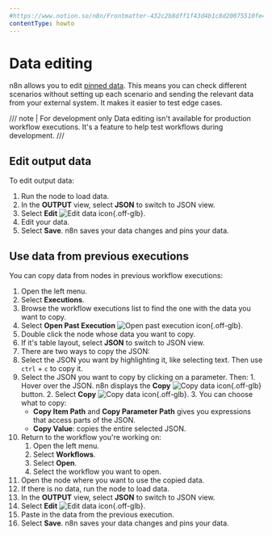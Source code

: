 ```yaml
---
#https://www.notion.so/n8n/Frontmatter-432c2b8dff1f43d4b1c8d20075510fe4
contentType: howto
---
```


# Data editing

n8n allows you to edit [pinned data](/data/data-pinning.md). This means you can check different scenarios without setting up each scenario and sending the relevant data from your external system. It makes it easier to test edge cases.

/// note | For development only
Data editing isn't available for production workflow executions. It's a feature to help test workflows during development.
///
## Edit output data

To edit output data:

1. Run the node to load data.
2. In the **OUTPUT** view, select **JSON** to switch to JSON view.
3. Select **Edit** <span class="n8n-inline-image">![Edit data icon](/_images/data/data-pinning/edit-data.png){.off-glb}</span>.
4. Edit your data.
5. Select **Save**. n8n saves your data changes and pins your data.

## Use data from previous executions

You can copy data from nodes in previous workflow executions:

1. Open the left menu.
2. Select **Executions**.
3. Browse the workflow executions list to find the one with the data you want to copy.
4. Select **Open Past Execution** <span class="n8n-inline-image">![Open past execution icon](/_images/data/data-pinning/open-execution.png){.off-glb}</span>.
5. Double click the node whose data you want to copy.
6. If it's table layout, select **JSON** to switch to JSON view.
7. There are two ways to copy the JSON:
  1. Select the JSON you want by highlighting it, like selecting text. Then use `ctrl` + `c` to copy it.
  2. Select the JSON you want to copy by clicking on a parameter. Then:
    1. Hover over the JSON. n8n displays the **Copy** <span class="n8n-inline-image">![Copy data icon](/_images/data/data-pinning/copy-data.png){.off-glb}</span> button.
    2. Select **Copy** <span class="n8n-inline-image">![Copy data icon](/_images/data/data-pinning/copy-data.png){.off-glb}</span>.
    3. You can choose what to copy:
        * **Copy Item Path** and **Copy Parameter Path** gives you expressions that access parts of the JSON.
        * **Copy Value**: copies the entire selected JSON.
8. Return to the workflow you're working on:  
    1. Open the left menu.
    2. Select **Workflows**.
    3. Select **Open**.
    4. Select the workflow you want to open.
9. Open the node where you want to use the copied data.
10. If there is no data, run the node to load data.
11. In the **OUTPUT** view, select **JSON** to switch to JSON view. 
12. Select **Edit** <span class="n8n-inline-image">![Edit data icon](/_images/data/data-pinning/edit-data.png){.off-glb}</span>.
15. Paste in the data from the previous execution.
16. Select **Save**. n8n saves your data changes and pins your data.
